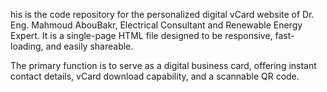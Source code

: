 his is the code repository for the personalized digital vCard website of Dr. Eng. Mahmoud AbouBakr, Electrical Consultant and Renewable Energy Expert. It is a single-page HTML file designed to be responsive, fast-loading, and easily shareable.

The primary function is to serve as a digital business card, offering instant contact details, vCard download capability, and a scannable QR code.
